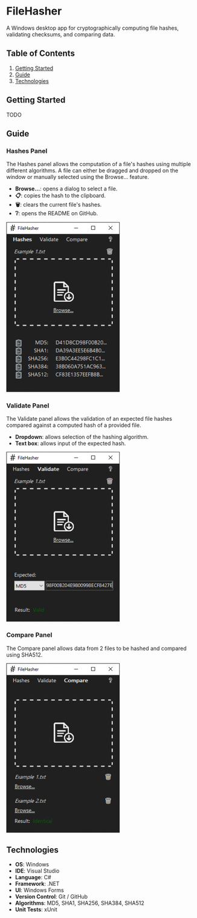 # FileHasher

A Windows desktop app for cryptographically computing file hashes, validating checksums, and comparing data.

## Table of Contents

1. [Getting Started](#getting-started)
2. [Guide](#guide)
3. [Technologies](#technologies)

## Getting Started

TODO

## Guide

### Hashes Panel

The Hashes panel allows the computation of a file's hashes using multiple different algorithms. A file can either be dragged and dropped on the window or manually selected using the Browse... feature.

- **Browse...**: opens a dialog to select a file.
- **📋**: copies the hash to the clipboard.
- **🗑️**: clears the current file's hashes.
- **❔**: opens the README on GitHub.

<img src="./images/HashesPanel.png" width="300">

### Validate Panel

The Validate panel allows the validation of an expected file hashes compared against a computed hash of a provided file.

- **Dropdown**: allows selection of the hashing algorithm.
- **Text box**: allows input of the expected hash.

<img src="./images/ValidatePanel.png" width="300">

### Compare Panel

The Compare panel allows data from 2 files to be hashed and compared using SHA512.

<img src="./images/ComparePanel.png" width="300">

## Technologies

- **OS**: Windows
- **IDE**: Visual Studio
- **Language**: C#
- **Framework**: .NET
- **UI**: Windows Forms
- **Version Control**: Git / GitHub
- **Algorithms**: MD5, SHA1, SHA256, SHA384, SHA512
- **Unit Tests**: xUnit
